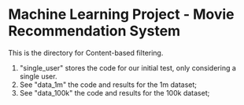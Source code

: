 # Machine Learning Project - Movie Recommendation System

This is the directory for Content-based filtering. 
1. "single_user" stores the code for our initial test, only considering a single user.
2. See "data_1m" the code and results for the 1m dataset;
3. See "data_100k" the code and results for the 100k dataset;

